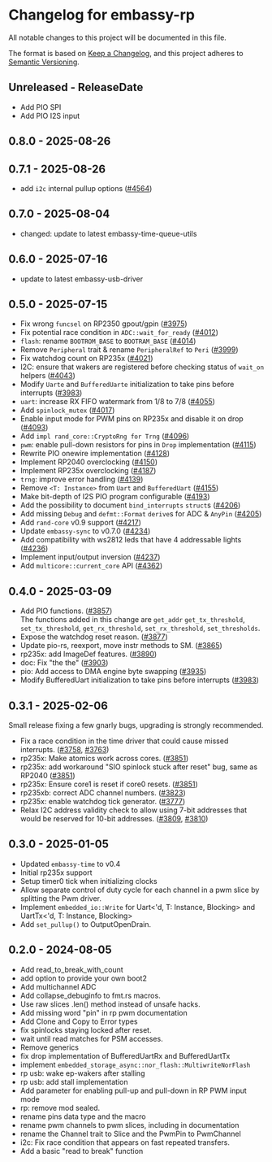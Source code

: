 # Changelog for embassy-rp

All notable changes to this project will be documented in this file.

The format is based on [Keep a Changelog](https://keepachangelog.com/en/1.0.0/),
and this project adheres to [Semantic Versioning](https://semver.org/spec/v2.0.0.html).

<!-- next-header -->
## Unreleased - ReleaseDate

- Add PIO SPI
- Add PIO I2S input

## 0.8.0 - 2025-08-26

## 0.7.1 - 2025-08-26
- add `i2c` internal pullup options ([#4564](https://github.com/embassy-rs/embassy/pull/4564))

## 0.7.0 - 2025-08-04

- changed: update to latest embassy-time-queue-utils

## 0.6.0 - 2025-07-16

- update to latest embassy-usb-driver

## 0.5.0 - 2025-07-15

- Fix wrong `funcsel` on RP2350 gpout/gpin ([#3975](https://github.com/embassy-rs/embassy/pull/3975))
- Fix potential race condition in `ADC::wait_for_ready` ([#4012](https://github.com/embassy-rs/embassy/pull/4012))
- `flash`: rename `BOOTROM_BASE` to `BOOTRAM_BASE` ([#4014](https://github.com/embassy-rs/embassy/pull/4014))
- Remove `Peripheral` trait & rename `PeripheralRef` to `Peri` ([#3999](https://github.com/embassy-rs/embassy/pull/3999))
- Fix watchdog count on RP235x ([#4021](https://github.com/embassy-rs/embassy/pull/4021))
- I2C: ensure that wakers are registered before checking status of `wait_on` helpers ([#4043](https://github.com/embassy-rs/embassy/pull/4043))
- Modify `Uarte` and `BufferedUarte` initialization to take pins before interrupts ([#3983](https://github.com/embassy-rs/embassy/pull/3983))
- `uart`: increase RX FIFO watermark from 1/8 to 7/8 ([#4055](https://github.com/embassy-rs/embassy/pull/4055))
- Add `spinlock_mutex` ([#4017](https://github.com/embassy-rs/embassy/pull/4017))
- Enable input mode for PWM pins on RP235x and disable it on drop ([#4093](https://github.com/embassy-rs/embassy/pull/4093))
- Add `impl rand_core::CryptoRng for Trng` ([#4096](https://github.com/embassy-rs/embassy/pull/4096))
- `pwm`: enable pull-down resistors for pins in `Drop` implementation ([#4115](https://github.com/embassy-rs/embassy/pull/4115))
- Rewrite PIO onewire implementation ([#4128](https://github.com/embassy-rs/embassy/pull/4128))
- Implement RP2040 overclocking ([#4150](https://github.com/embassy-rs/embassy/pull/4150))
- Implement RP235x overclocking ([#4187](https://github.com/embassy-rs/embassy/pull/4187))
- `trng`: improve error handling ([#4139](https://github.com/embassy-rs/embassy/pull/4139))
- Remove `<T: Instance>` from `Uart` and `BufferedUart` ([#4155](https://github.com/embassy-rs/embassy/pull/4155))
- Make bit-depth of I2S PIO program configurable ([#4193](https://github.com/embassy-rs/embassy/pull/4193))
- Add the possibility to document `bind_interrupts` `struct`s ([#4206](https://github.com/embassy-rs/embassy/pull/4206))
- Add missing `Debug` and `defmt::Format` `derive`s for ADC & `AnyPin` ([#4205](https://github.com/embassy-rs/embassy/pull/4205))
- Add `rand-core` v0.9 support ([#4217](https://github.com/embassy-rs/embassy/pull/4217))
- Update `embassy-sync` to v0.7.0 ([#4234](https://github.com/embassy-rs/embassy/pull/4234))
- Add compatibility with ws2812 leds that have 4 addressable lights ([#4236](https://github.com/embassy-rs/embassy/pull/4236))
- Implement input/output inversion ([#4237](https://github.com/embassy-rs/embassy/pull/4237))
- Add `multicore::current_core` API ([#4362](https://github.com/embassy-rs/embassy/pull/4362))

## 0.4.0 - 2025-03-09

- Add PIO functions. ([#3857](https://github.com/embassy-rs/embassy/pull/3857))  
  The functions added in this change are `get_addr` `get_tx_threshold`, `set_tx_threshold`, `get_rx_threshold`, `set_rx_threshold`, `set_thresholds`.
- Expose the watchdog reset reason. ([#3877](https://github.com/embassy-rs/embassy/pull/3877))
- Update pio-rs, reexport, move instr methods to SM. ([#3865](https://github.com/embassy-rs/embassy/pull/3865))
- rp235x: add ImageDef features. ([#3890](https://github.com/embassy-rs/embassy/pull/3890))
- doc: Fix "the the" ([#3903](https://github.com/embassy-rs/embassy/pull/3903))
- pio: Add access to DMA engine byte swapping ([#3935](https://github.com/embassy-rs/embassy/pull/3935))
- Modify BufferedUart initialization to take pins before interrupts ([#3983](https://github.com/embassy-rs/embassy/pull/3983))

## 0.3.1 - 2025-02-06

Small release fixing a few gnarly bugs, upgrading is strongly recommended.

- Fix a race condition in the time driver that could cause missed interrupts. ([#3758](https://github.com/embassy-rs/embassy/issues/3758), [#3763](https://github.com/embassy-rs/embassy/pull/3763))
- rp235x: Make atomics work across cores. ([#3851](https://github.com/embassy-rs/embassy/pull/3851))
- rp235x: add workaround "SIO spinlock stuck after reset" bug, same as RP2040 ([#3851](https://github.com/embassy-rs/embassy/pull/3851))
- rp235x: Ensure core1 is reset if core0 resets. ([#3851](https://github.com/embassy-rs/embassy/pull/3851))
- rp235xb: correct ADC channel numbers. ([#3823](https://github.com/embassy-rs/embassy/pull/3823))
- rp235x: enable watchdog tick generator. ([#3777](https://github.com/embassy-rs/embassy/pull/3777))
- Relax I2C address validity check to allow using 7-bit addresses that would be reserved for 10-bit addresses. ([#3809](https://github.com/embassy-rs/embassy/issues/3809), [#3810](https://github.com/embassy-rs/embassy/pull/3810))

## 0.3.0 - 2025-01-05

- Updated `embassy-time` to v0.4
- Initial rp235x support
- Setup timer0 tick when initializing clocks
- Allow separate control of duty cycle for each channel in a pwm slice by splitting the Pwm driver.
- Implement `embedded_io::Write` for Uart<'d, T: Instance, Blocking> and UartTx<'d, T: Instance, Blocking>
- Add `set_pullup()` to OutputOpenDrain.

## 0.2.0 - 2024-08-05

- Add read_to_break_with_count
- add option to provide your own boot2
- Add multichannel ADC
- Add collapse_debuginfo to fmt.rs macros.
- Use raw slices .len() method instead of unsafe hacks.
- Add missing word "pin" in rp pwm documentation
- Add Clone and Copy to Error types
- fix spinlocks staying locked after reset.
- wait until read matches for PSM accesses.
- Remove generics 
- fix drop implementation of BufferedUartRx and BufferedUartTx
- implement `embedded_storage_async::nor_flash::MultiwriteNorFlash`
- rp usb: wake ep-wakers after stalling
- rp usb: add stall implementation
- Add parameter for enabling pull-up and pull-down in RP PWM input mode
- rp: remove mod sealed.
- rename pins data type and the macro
- rename pwm channels to pwm slices, including in documentation
- rename the Channel trait to Slice and the PwmPin to PwmChannel
- i2c: Fix race condition that appears on fast repeated transfers.
- Add a basic "read to break" function
